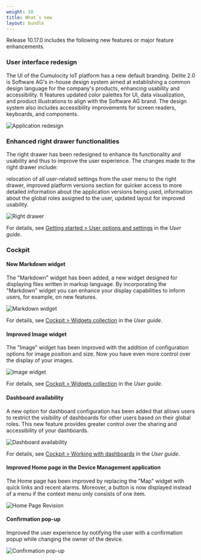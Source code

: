 ```yaml
---
weight: 10
title: What´s new
layout: bundle
---
```


Release 10.17.0 includes the following new features or major feature enhancements.

### User interface redesign

The UI of the Cumulocity IoT platform has a new default branding. Delite 2.0 is Software AG's in-house design system aimed at establishing a common design language for the company's products, enhancing usability and accessibility. It features updated color palettes for UI, data visualization, and product illustrations to align with the Software AG brand. The design system also includes accessibility improvements for screen readers, keyboards, and components.

![Application redesign](/images/release-notes/ux-redesign.png)

### Enhanced right drawer functionalities

The right drawer has been redesigned to enhance its functionality and usability and thus to improve the user experience. The changes made to the right drawer include:

relocation of all user-related settings from the user menu to the right drawer,
improved platform versions section for quicker access to more detailed information about the application versions being used,
information about the global roles assigned to the user,
updated layout for improved usability.

![Right drawer](/images/release-notes/right-drawer.png)

For details, see [Getting started > User options and settings](https://cumulocity.com/guides/10.17.0/users-guide/getting-started/#user-settings) in the *User guide*.


### Cockpit

#### New Markdown widget

The "Markdown" widget has been added, a new widget designed for displaying files written in markup language. By incorporating the "Markdown" widget you can enhance your display capabilities to inform users, for example, on new features.

![Markdown widget](/images/release-notes/markdown-widget.png)

For details, see [Cockpit > Widgets collection](https://cumulocity.com/guides/10.17.0/users-guide/cockpit/#widgets-collection) in the *User guide*.

#### Improved Image widget

The "Image" widget has been improved with the addition of configuration options for image position and size. Now you have even more control over the display of your images.

![Image widget](/images/release-notes/image-widget.png)

For details, see [Cockpit > Widgets collection](https://cumulocity.com/guides/10.17.0/users-guide/cockpit/#widgets-collection) in the *User guide*.


#### Dashboard availability

A new option for dashboard configuration has been added that allows users to restrict the visibility of dashboards for other users based on their global roles. This new feature provides greater control over the sharing and accessibility of your dashboards.

![Dashboard availability](/images/release-notes/dashboard-availability.png)

For details, see [Cockpit > Working with dashboards](https://cumulocity.com/guides/10.17.0/users-guide/cockpit/#dashboards) in the *User guide*.

#### Improved Home page in the Device Management application

The Home page has been improved by replacing the "Map" widget with quick links and recent alarms. Moreover, a button is now displayed instead of a menu if the context menu only consists of one item.

![Home Page Revision](/images/release-notes/home-page-revision.png)

#### Confirmation pop-up

Improved the user experience by notifying the user with a confirmation popup while changing the owner of the device. 

![Confirmation pop-up](/images/release-notes/confirmation-popup-disabling-user.png)